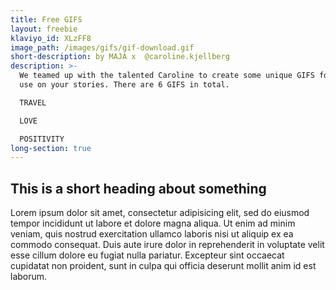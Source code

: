 ```yaml
---
title: Free GIFS
layout: freebie
klaviyo_id: XLzFF8
image_path: /images/gifs/gif-download.gif
short-description: by MAJA x  @caroline.kjellberg
description: >-
  We teamed up with the talented Caroline to create some unique GIFS for you to
  use on your stories. There are 6 GIFS in total.

  TRAVEL

  LOVE

  POSITIVITY
long-section: true
---
```


## This is a short heading about something

Lorem ipsum dolor sit amet, consectetur adipisicing elit, sed do eiusmod tempor incididunt ut labore et dolore magna aliqua. Ut enim ad minim veniam, quis nostrud exercitation ullamco laboris nisi ut aliquip ex ea commodo consequat. Duis aute irure dolor in reprehenderit in voluptate velit esse cillum dolore eu fugiat nulla pariatur. Excepteur sint occaecat cupidatat non proident, sunt in culpa qui officia deserunt mollit anim id est laborum.
